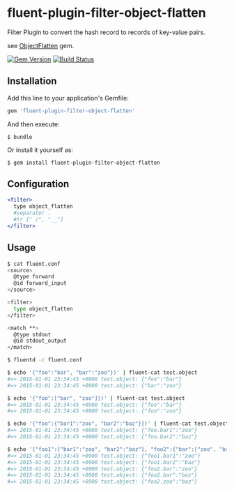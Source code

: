 # fluent-plugin-filter-object-flatten

Filter Plugin to convert the hash record to records of key-value pairs.

see [ObjectFlatten](https://github.com/winebarrel/object_flatten) gem.

[![Gem Version](https://badge.fury.io/rb/fluent-plugin-filter-object-flatten.svg)](http://badge.fury.io/rb/fluent-plugin-filter-object-flatten)
[![Build Status](https://travis-ci.org/winebarrel/fluent-plugin-filter-object-flatten.svg?branch=master)](https://travis-ci.org/winebarrel/fluent-plugin-filter-object-flatten)

## Installation

Add this line to your application's Gemfile:

```ruby
gem 'fluent-plugin-filter-object-flatten'
```

And then execute:

    $ bundle

Or install it yourself as:

    $ gem install fluent-plugin-filter-object-flatten

## Configuration

```apache
<filter>
  type object_flatten
  #separator .
  #tr [" /", "__"]
</filter>
```

## Usage

```sh
$ cat fluent.conf
<source>
  @type forward
  @id forward_input
</source>

<filter>
  type object_flatten
</filter>

<match **>
  @type stdout
  @id stdout_output
</match>

$ fluentd -c fluent.conf
```

```sh
$ echo '{"foo":"bar", "bar":"zoo"})' | fluent-cat test.object
#=> 2015-01-01 23:34:45 +0900 test.object: {"foo":"bar"}
#=> 2015-01-01 23:34:45 +0900 test.object: {"bar":"zoo"}

$ echo '{"foo":["bar", "zoo"]})' | fluent-cat test.object
#=> 2015-01-01 23:34:45 +0900 test.object: {"foo":"bar"}
#=> 2015-01-01 23:34:45 +0900 test.object: {"foo":"zoo"}

$ echo '{"foo":{"bar1":"zoo", "bar2":"baz"}})' | fluent-cat test.object
#=> 2015-01-01 23:34:45 +0900 test.object: {"foo.bar1":"zoo"}
#=> 2015-01-01 23:34:45 +0900 test.object: {"foo.bar2":"baz"}

$ echo '{"foo1":{"bar1":"zoo", "bar2":"baz"}, "foo2":{"bar":["zoo", "baz"], "zoo":"baz"}}' | fluent-cat test.object
#=> 2015-01-01 23:34:45 +0900 test.object: {"foo1.bar1":"zoo"}
#=> 2015-01-01 23:34:45 +0900 test.object: {"foo1.bar2":"baz"}
#=> 2015-01-01 23:34:45 +0900 test.object: {"foo2.bar":"zoo"}
#=> 2015-01-01 23:34:45 +0900 test.object: {"foo2.bar":"baz"}
#=> 2015-01-01 23:34:45 +0900 test.object: {"foo2.zoo":"baz"}
```
